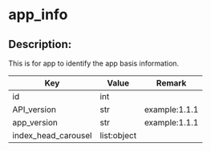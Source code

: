 # app_info

## Description:
 This is for app to identify the app basis information.


| Key                  | Value       | Remark         |
|----------------------|-------------|----------------|
| id                   | int         |                |
| API_version          | str         | example:1.1.1  |
| app_version          | str         | example:1.1.1  |
| index_head_carousel  | list:object |                |